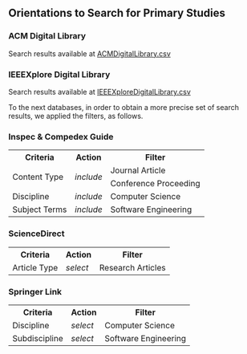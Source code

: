 
## Orientations to Search for Primary Studies

### ACM Digital Library
Search results available at <a href="ACMDigitalLibrary.csv">ACMDigitalLibrary.csv</a>
<br>

### IEEEXplore Digital Library
Search results available at <a href="IEEEXploreDigitalLibrary.csv">IEEEXploreDigitalLibrary.csv</a>
<br>

To the next databases, in order to obtain a more precise set of search results, we applied the filters, as follows.

### Inspec & Compedex Guide
<table style="width:100%">
  <tr>
    <th>Criteria</th>
    <th>Action</th>
    <th>Filter</th>    
  </tr>
  <tr>
    <td rowspan = "2">Content Type</td>
    <td rowspan = "2"><i>include</i></td>
    <td>Journal Article</td>
  </tr>
  <tr>
    <td>Conference Proceeding</td>  
  </tr>
  <tr>
  	<td>Discipline</td>
    <td><i>include</i></td>
    <td>Computer Science</td>
  </tr>
  <tr>
  	<td>Subject Terms</td>
    <td><i>include</i></td>
    <td>Software Engineering</td>
  </tr>
</table>

### ScienceDirect
<table style="width:100%">
  <tr>
    <th>Criteria</th>
    <th>Action</th>
    <th>Filter</th>    
  </tr>
  <tr>
    <td>Article Type</td>
    <td><i>select</i></td>
    <td>Research Articles</td>
  </tr>  
</table>

### Springer Link
<table style="width:100%">
  <tr>
    <th>Criteria</th>
    <th>Action</th>
    <th>Filter</th>    
  </tr>
  <tr>
    <td>Discipline</td>
    <td><i>select</i></td>
    <td>Computer Science</td>
  </tr>  
  <tr>
    <td>Subdiscipline</td>
    <td><i>select</i></td>
    <td>Software Engineering</td>
  </tr>  
</table>
